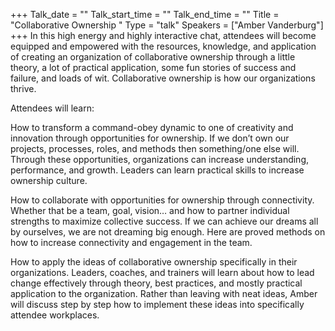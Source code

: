 +++
Talk_date = ""
Talk_start_time = ""
Talk_end_time = ""
Title = "Collaborative Ownership "
Type = "talk"
Speakers = ["Amber Vanderburg"]
+++
In this high energy and highly interactive chat, attendees will become equipped and empowered with the resources, knowledge, and application of creating an organization of collaborative ownership through a little theory, a lot of practical application, some fun stories of success and failure, and loads of wit. Collaborative ownership is how our organizations thrive.

Attendees will learn:

How to transform a command-obey dynamic to one of creativity and innovation through opportunities for ownership. If we don’t own our projects, processes, roles, and methods then something/one else will. Through these opportunities, organizations can increase understanding, performance, and growth. Leaders can learn practical skills to increase ownership culture.

How to collaborate with opportunities for ownership through connectivity. Whether that be a team, goal, vision… and how to partner individual strengths to maximize collective success. If we can achieve our dreams all by ourselves, we are not dreaming big enough. Here are proved methods on how to increase connectivity and engagement in the team.

How to apply the ideas of collaborative ownership specifically in their organizations. Leaders, coaches, and trainers will learn about how to lead change effectively through theory, best practices, and mostly practical application to the organization. Rather than leaving with neat ideas, Amber will discuss step by step how to implement these ideas into specifically attendee workplaces.
